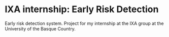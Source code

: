 # IXA internship:  Early Risk Detection
Early risk detection system. Project for my internship at the IXA group at the University of the Basque Country. 
